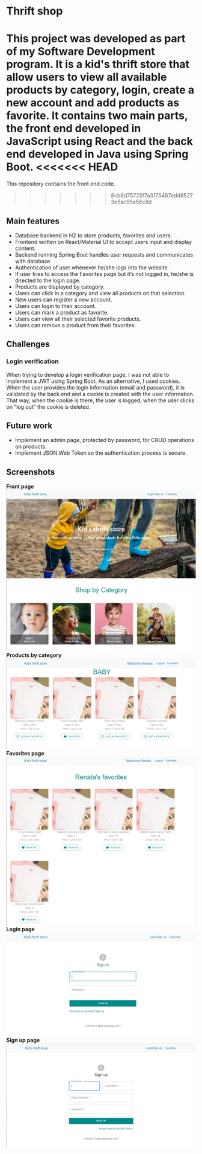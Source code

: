 # Thrift shop 
This project was developed as part of my Software Development program.
It is a kid's thrift store that allow users to view all available products by category, login, create a new account and add products as favorite.
It contains two main parts, the front end developed in JavaScript using React and the back end developed in Java using Spring Boot.
<<<<<<< HEAD
=======
This repository contains the front end code.
>>>>>>> 8cb6d75725f7a3175487edd85273e5ac95a56c8d

## Main features
* Database backend in H2 to store products, favorites and users.
* Frontend written on React/Material UI to accept users input and display content.
* Backend running Spring Boot handles user requests and communicates with database.
* Authentication of user whenever he/she logs into the website.
* If user tries to access the Favorites page but it’s not logged in, he/she is directed to the login page.
* Products are displayed by category.
* Users can click in a category and view all products on that selection.
* New users can register a new account.
* Users can login to their account.
* Users can mark a product as favorite.
* Users can view all their selected favorite products.
* Users can remove a product from their favorites.

## Challenges
### Login verification
When trying to develop a login verification page, I was not able to implement a JWT using Spring Boot.
As an alternative, I used cookies. When the user provides the login information (email and password), it is validated by the back end and a cookie is created with the user information. That way, when the cookie is there, the user is logged, when the user clicks on “log out” the cookie is deleted.

## Future work
* Implement an admin page, protected by password, for CRUD operations on products.
* Implement JSON Web Token so the authentication process is secure.

## Screenshots
**Front page** 
![front page](Images/homescreen.png)
**Products by category**
![category](Images/productsByCategory.png)
**Favorites page**
![favorites](Images/favoritespage.png)
**Login page**
![login](Images/signinpage.png)
**Sign up page**
![login](Images/signuppage.png)